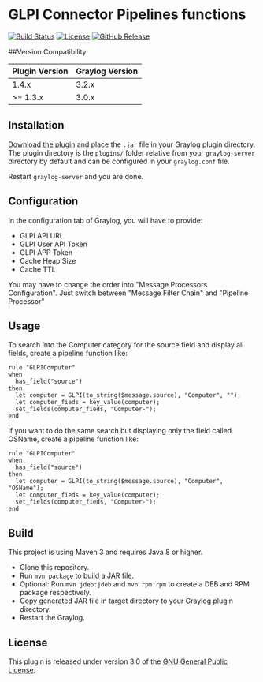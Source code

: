 # GLPI Connector Pipelines functions

[![Build Status](https://travis-ci.org/airbus-cyber/graylog-plugin-glpi.svg?branch=master)](https://travis-ci.org/airbus-cyber/graylog-plugin-glpi)
[![License](https://img.shields.io/badge/license-GPL--3.0-orange.svg)](https://www.gnu.org/licenses/gpl-3.0.txt)
[![GitHub Release](https://img.shields.io/badge/release-v1.4.0-blue.svg)](https://github.com/airbus-cyber/graylog-plugin-glpi/releases)

##Version Compatibility

|  Plugin Version | Graylog Version | 
| --------------- | --------------- | 
| 1.4.x           | 3.2.x           | 
| &gt;= 1.3.x         | 3.0.x           |

## Installation

[Download the plugin](https://github.com/airbus-cyber/graylog-plugin-glpi/releases)
and place the `.jar` file in your Graylog plugin directory. The plugin directory
is the `plugins/` folder relative from your `graylog-server` directory by default
and can be configured in your `graylog.conf` file.

Restart `graylog-server` and you are done.

## Configuration

In the configuration tab of Graylog, you will have to provide:
  * GLPI API URL
  * GLPI User API Token
  * GLPI APP Token
  * Cache Heap Size
  * Cache TTL
 
 You may have to change the order into "Message Processors Configuration". Just switch between "Message Filter Chain" and 	"Pipeline Processor"

## Usage

To search into the Computer category for the source field and display all fields, create a pipeline function like:
```
rule "GLPIComputer"
when
  has_field("source")
then
  let computer = GLPI(to_string($message.source), "Computer", "");
  let computer_fieds = key_value(computer);
  set_fields(computer_fieds, "Computer-");
end
```

If you want to do the same search but displaying only the field called OSName, create a pipeline function like:
```
rule "GLPIComputer"
when
  has_field("source")
then
  let computer = GLPI(to_string($message.source), "Computer", "OSName");
  let computer_fieds = key_value(computer);
  set_fields(computer_fieds, "Computer-");
end
```
## Build

This project is using Maven 3 and requires Java 8 or higher.

* Clone this repository.
* Run `mvn package` to build a JAR file.
* Optional: Run `mvn jdeb:jdeb` and `mvn rpm:rpm` to create a DEB and RPM package respectively.
* Copy generated JAR file in target directory to your Graylog plugin directory.
* Restart the Graylog.

## License

This plugin is released under version 3.0 of the [GNU General Public License](https://www.gnu.org/licenses/gpl-3.0.txt).
